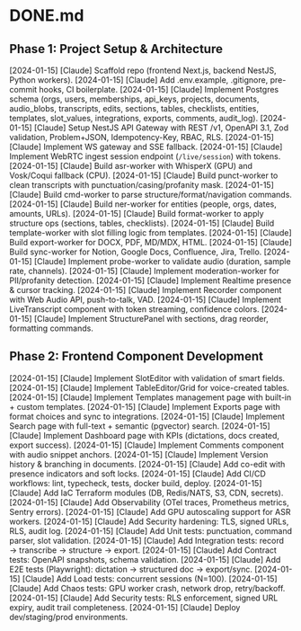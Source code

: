 # DONE.md

## Phase 1: Project Setup & Architecture

[2024-01-15] [Claude] Scaffold repo (frontend Next.js, backend NestJS, Python workers).
[2024-01-15] [Claude] Add .env.example, .gitignore, pre-commit hooks, CI boilerplate.
[2024-01-15] [Claude] Implement Postgres schema (orgs, users, memberships, api_keys, projects, documents, audio_blobs, transcripts, edits, sections, tables, checklists, entities, templates, slot_values, integrations, exports, comments, audit_log).
[2024-01-15] [Claude] Setup NestJS API Gateway with REST /v1, OpenAPI 3.1, Zod validation, Problem+JSON, Idempotency-Key, RBAC, RLS.
[2024-01-15] [Claude] Implement WS gateway and SSE fallback.
[2024-01-15] [Claude] Implement WebRTC ingest session endpoint (`/live/session`) with tokens.
[2024-01-15] [Claude] Build asr-worker with WhisperX (GPU) and Vosk/Coqui fallback (CPU).
[2024-01-15] [Claude] Build punct-worker to clean transcripts with punctuation/casing/profanity mask.
[2024-01-15] [Claude] Build cmd-worker to parse structure/format/navigation commands.
[2024-01-15] [Claude] Build ner-worker for entities (people, orgs, dates, amounts, URLs).
[2024-01-15] [Claude] Build format-worker to apply structure ops (sections, tables, checklists).
[2024-01-15] [Claude] Build template-worker with slot filling logic from templates.
[2024-01-15] [Claude] Build export-worker for DOCX, PDF, MD/MDX, HTML.
[2024-01-15] [Claude] Build sync-worker for Notion, Google Docs, Confluence, Jira, Trello.
[2024-01-15] [Claude] Implement probe-worker to validate audio (duration, sample rate, channels).
[2024-01-15] [Claude] Implement moderation-worker for PII/profanity detection.
[2024-01-15] [Claude] Implement Realtime presence & cursor tracking.
[2024-01-15] [Claude] Implement Recorder component with Web Audio API, push-to-talk, VAD.
[2024-01-15] [Claude] Implement LiveTranscript component with token streaming, confidence colors.
[2024-01-15] [Claude] Implement StructurePanel with sections, drag reorder, formatting commands.

## Phase 2: Frontend Component Development

[2024-01-15] [Claude] Implement SlotEditor with validation of smart fields.
[2024-01-15] [Claude] Implement TableEditor/Grid for voice-created tables.
[2024-01-15] [Claude] Implement Templates management page with built-in + custom templates.
[2024-01-15] [Claude] Implement Exports page with format choices and sync to integrations.
[2024-01-15] [Claude] Implement Search page with full-text + semantic (pgvector) search.
[2024-01-15] [Claude] Implement Dashboard page with KPIs (dictations, docs created, export success).
[2024-01-15] [Claude] Implement Comments component with audio snippet anchors.
[2024-01-15] [Claude] Implement Version history & branching in documents.
[2024-01-15] [Claude] Add co-edit with presence indicators and soft locks.
[2024-01-15] [Claude] Add CI/CD workflows: lint, typecheck, tests, docker build, deploy.
[2024-01-15] [Claude] Add IaC Terraform modules (DB, Redis/NATS, S3, CDN, secrets).
[2024-01-15] [Claude] Add Observability (OTel traces, Prometheus metrics, Sentry errors).
[2024-01-15] [Claude] Add GPU autoscaling support for ASR workers.
[2024-01-15] [Claude] Add Security hardening: TLS, signed URLs, RLS, audit log.
[2024-01-15] [Claude] Add Unit tests: punctuation, command parser, slot validation.
[2024-01-15] [Claude] Add Integration tests: record → transcribe → structure → export.
[2024-01-15] [Claude] Add Contract tests: OpenAPI snapshots, schema validation.
[2024-01-15] [Claude] Add E2E tests (Playwright): dictation → structured doc → export/sync.
[2024-01-15] [Claude] Add Load tests: concurrent sessions (N=100).
[2024-01-15] [Claude] Add Chaos tests: GPU worker crash, network drop, retry/backoff.
[2024-01-15] [Claude] Add Security tests: RLS enforcement, signed URL expiry, audit trail completeness.
[2024-01-15] [Claude] Deploy dev/staging/prod environments.
